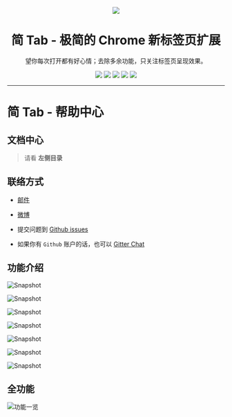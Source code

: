<p align="center"><img src="http://ksria.com/simptab/assets/favicon/apple-icon-180x180.png" /></p>
<h1 align="center">简 Tab - 极简的 Chrome 新标签页扩展</h1>
<p align="center">望你每次打开都有好心情；去除多余功能，只关注标签页呈现效果。</p>
<p align="center">
   <a href="https://github.com/kenshin/simptab/releases"><img src="https://img.shields.io/badge/lastest_version-1.5.5-blue.svg"></a>
   <a target="_blank" href="http://ksria.com/simptab"><img src="https://img.shields.io/badge/website-_simptab.ksria.com-1DBA90.svg"></a>
   <a target="_blank" href="https://chrome.google.com/webstore/detail/simptab-new-tab/kbgmbmkhepchmmcnbdbclpkpegbgikjc"><img src="https://img.shields.io/badge/download-_chrome_webstore-brightgreen.svg"></a>
   <a href="http://ksria.com/simptab/crx/1.5.5/simptab.zip"><img src="https://img.shields.io/badge/download-_crx-brightgreen.svg"></a>
   <a href="https://gitter.im/Kenshin/simptab?utm_source=badge&utm_medium=badge&utm_campaign=pr-badge"><img src="https://badges.gitter.im/Kenshin/simptab.svg"></a>
</p>

***

简 Tab - 帮助中心
=======


文档中心
---

> 请看 **左侧目录**

联络方式
---
- [邮件](kenshin@ksria.com)

- [微博](http://weibo.com/23784148)

- 提交问题到 [Github issues](https://github.com/Kenshin/simptab/issues/new)
- 如果你有 `Github` 账户的话，也可以 [Gitter Chat](https://gitter.im/kenshin/simptab?utm_source=badge&utm_medium=badge&utm_campaign=pr-badge)

功能介绍
---
![Snapshot](http://st.ksria.cn/start@webstore.png)

![Snapshot](http://st.ksria.cn/subscribe@webstore.png)

![Snapshot](http://st.ksria.cn/mask@webstore.png?20181011)

![Snapshot](http://st.ksria.cn/bookmarks@webstore.png)

![Snapshot](http://st.ksria.cn/zenmode@webstore.png)

![Snapshot](http://st.ksria.cn/quickbar@webstore.png)

![Snapshot](http://st.ksria.cn/options@webstore.png)

全功能
---

![功能一览](http://st.ksria.cn/feature%201.5.25.png)
